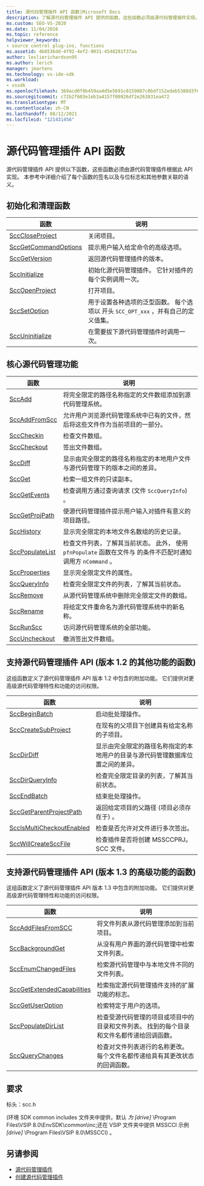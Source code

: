 ```yaml
---
title: 源代码管理插件 API 函数|Microsoft Docs
description: 了解源代码管理插件 API 提供的函数，这些函数必须由源代码管理插件实现。
ms.custom: SEO-VS-2020
ms.date: 11/04/2016
ms.topic: reference
helpviewer_keywords:
- source control plug-ins, functions
ms.assetid: 4b0536dd-4f92-4ef2-9031-4548281f37aa
author: leslierichardson95
ms.author: lerich
manager: jmartens
ms.technology: vs-ide-sdk
ms.workload:
- vssdk
ms.openlocfilehash: 369acd0f0b459aa4d5e5691c0159087c0bdf152edeb5388d3f62d3978f58ac30
ms.sourcegitcommit: c72b2f603e1eb3a4157f00926df2e263831ea472
ms.translationtype: MT
ms.contentlocale: zh-CN
ms.lasthandoff: 08/12/2021
ms.locfileid: "121431456"
---
```

# <a name="source-control-plug-in-api-functions"></a>源代码管理插件 API 函数
源代码管理插件 API 提供以下函数，这些函数必须由源代码管理插件根据此 API 实现。 本参考中详细介绍了每个函数的签名以及与位标志和其他参数关联的语义。

## <a name="initialization-and-housekeeping-functions"></a>初始化和清理函数

|函数|说明|
|--------------|-----------------|
|[SccCloseProject](../extensibility/scccloseproject-function.md)|关闭项目。|
|[SccGetCommandOptions](../extensibility/sccgetcommandoptions-function.md)|提示用户输入给定命令的高级选项。|
|[SccGetVersion](../extensibility/sccgetversion-function.md)|返回源代码管理插件的版本。|
|[SccInitialize](../extensibility/sccinitialize-function.md)|初始化源代码管理插件。 它针对插件的每个实例调用一次。|
|[SccOpenProject](../extensibility/sccopenproject-function.md)|打开项目。|
|[SccSetOption](../extensibility/sccsetoption-function.md)|用于设置各种选项的泛型函数。 每个选项以 开头 `SCC_OPT_xxx` ，并有自己的定义值集。|
|[SccUninitialize](../extensibility/sccuninitialize-function.md)|在需要拔下源代码管理插件时调用一次。|

## <a name="core-source-control-functions"></a>核心源代码管理功能

|函数|说明|
|--------------|-----------------|
|[SccAdd](../extensibility/sccadd-function.md)|将完全限定的路径名称指定的文件数组添加到源代码管理系统。|
|[SccAddFromScc](../extensibility/sccaddfromscc-function.md)|允许用户浏览源代码管理系统中已有的文件，然后将这些文件作为当前项目的一部分。|
|[SccCheckin](../extensibility/scccheckin-function.md)|检查文件数组。|
|[SccCheckout](../extensibility/scccheckout-function.md)|签出文件数组。|
|[SccDiff](../extensibility/sccdiff-function.md)|显示由完全限定的路径名称指定的本地用户文件与源代码管理下的版本之间的差异。|
|[SccGet](../extensibility/sccget-function.md)|检索一组文件的只读副本。|
|[SccGetEvents](../extensibility/sccgetevents-function.md)|检查调用方通过查询请求 (文件 `SccQueryInfo`) 。|
|[SccGetProjPath](../extensibility/sccgetprojpath-function.md)|使源代码管理插件提示用户输入对插件有意义的项目路径。|
|[SccHistory](../extensibility/scchistory-function.md)|显示完全限定的本地文件名数组的历史记录。|
|[SccPopulateList](../extensibility/sccpopulatelist-function.md)|检查文件列表，了解其当前状态。 此外， 使用 `pfnPopulate` 函数在文件与 的条件不匹配时通知调用方 `nCommand` 。|
|[SccProperties](../extensibility/sccproperties-function.md)|显示完全限定文件的属性。|
|[SccQueryInfo](../extensibility/sccqueryinfo-function.md)|检查完全限定文件的列表，了解其当前状态。|
|[SccRemove](../extensibility/sccremove-function.md)|从源代码管理系统中删除完全限定文件的数组。|
|[SccRename](../extensibility/sccrename-function.md)|将给定文件重命名为源代码管理系统中的新名称。|
|[SccRunScc](../extensibility/sccrunscc-function.md)|访问源代码管理系统的全部功能。|
|[SccUncheckout](../extensibility/sccuncheckout-function.md)|撤消签出文件数组。|

## <a name="functions-that-support-additional-capability-version-12-of-the-source-control-plug-in-api"></a>支持源代码管理插件 API (版本 1.2 的其他功能的函数) 
 这组函数定义了源代码管理插件 API 版本 1.2 中包含的附加功能。 它们提供对更高级源代码管理特性和功能的访问权限。

|函数|说明|
|--------------|-----------------|
|[SccBeginBatch](../extensibility/sccbeginbatch-function.md)|启动批处理操作。|
|[SccCreateSubProject](../extensibility/scccreatesubproject-function.md)|在现有的父项目下创建具有给定名称的子项目。|
|[SccDirDiff](../extensibility/sccdirdiff-function.md)|显示由完全限定的路径名称指定的本地用户的目录与源代码管理数据库位置之间的差异。|
|[SccDirQueryInfo](../extensibility/sccdirqueryinfo-function.md)|检查完全限定目录的列表，了解其当前状态。|
|[SccEndBatch](../extensibility/sccendbatch-function.md)|结束批处理操作。|
|[SccGetParentProjectPath](../extensibility/sccgetparentprojectpath-function.md)|返回给定项目的父路径 (项目必须存在于) 。|
|[SccIsMultiCheckoutEnabled](../extensibility/sccismulticheckoutenabled-function.md)|检查是否允许对文件进行多次签出。|
|[SccWillCreateSccFile](../extensibility/sccwillcreatesccfile-function.md)|检查插件是否将创建 MSSCCPRJ。SCC 文件。|

## <a name="functions-that-support-advanced-capability-version-13-of-the-source-control-plug-in-api"></a>支持源代码管理插件 API (版本 1.3 的高级功能的函数) 
 这组函数定义了源代码管理插件 API 版本 1.3 中包含的附加功能。 它们提供对更高级源代码管理特性和功能的访问权限。

|函数|说明|
|--------------|-----------------|
|[SccAddFilesFromSCC](../extensibility/sccaddfilesfromscc-function.md)|将文件列表从源代码管理添加到当前项目。|
|[SccBackgroundGet](../extensibility/sccbackgroundget-function.md)|从没有用户界面的源代码管理中检索文件列表。|
|[SccEnumChangedFiles](../extensibility/sccenumchangedfiles-function.md)|检索源代码管理中与本地文件不同的文件列表。|
|[SccGetExtendedCapabilities](../extensibility/sccgetextendedcapabilities-function.md)|检索指定源代码管理插件支持的扩展功能的标志。|
|[SccGetUserOption](../extensibility/sccgetuseroption-function.md)|检索特定于用户的选项。|
|[SccPopulateDirList](../extensibility/sccpopulatedirlist-function.md)|检查受源代码管理的项目或项目中的目录和文件列表。 找到的每个目录和文件名都传递给回调函数。|
|[SccQueryChanges](../extensibility/sccquerychanges-function.md)|检查对文件列表进行的名称更改。 每个文件名都传递给具有其更改状态的回调函数。|

## <a name="requirements"></a>要求
 标头：scc.h

  (环境 SDK common includes 文件夹中提供，默认 *为 [drive]* \Program Files\VSIP 8.0\EnvSDK\common\inc;还在 VSIP 文件夹中提供 MSSCCI 示例 *[drive]* \Program Files\VSIP 8.0\MSSCCI) 。

## <a name="see-also"></a>另请参阅
- [源代码管理插件](../extensibility/source-control-plug-ins.md)
- [创建源代码管理插件](../extensibility/internals/creating-a-source-control-plug-in.md)
